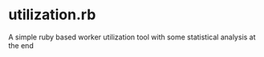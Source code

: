 # utilization.rb

A simple ruby based worker utilization tool with some statistical analysis at the end
